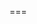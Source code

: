 <!-- The core Firebase JS SDK is always required and must be listed first -->
<script src="/__/firebase/7.15.1/firebase-app.js"></script>

<!-- TODO: Add SDKs for Firebase products that you want to use
     https://firebase.google.com/docs/web/setup#available-libraries -->
<script src="/__/firebase/7.15.1/firebase-analytics.js"></script>

<!-- Initialize Firebase -->
<script src="/__/firebase/init.js"></script>
===
